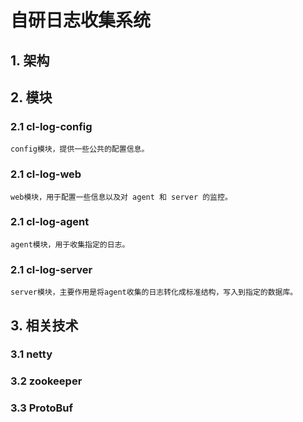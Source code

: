 # 自研日志收集系统

## 1. 架构

## 2. 模块

### 2.1 cl-log-config
    config模块，提供一些公共的配置信息。
    
### 2.1 cl-log-web
    web模块，用于配置一些信息以及对 agent 和 server 的监控。
    
### 2.1 cl-log-agent
    agent模块，用于收集指定的日志。
    
### 2.1 cl-log-server
    server模块，主要作用是将agent收集的日志转化成标准结构，写入到指定的数据库。

## 3. 相关技术

### 3.1 netty

### 3.2 zookeeper

### 3.3 ProtoBuf

